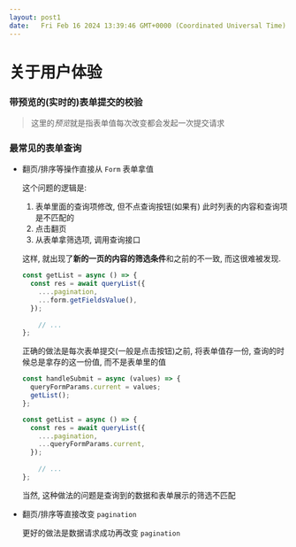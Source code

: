 ```yaml
---
layout: post1
date:   Fri Feb 16 2024 13:39:46 GMT+0000 (Coordinated Universal Time)
---
```

# 关于用户体验

### 带预览的(实时的)表单提交的校验

> 这里的*预览*就是指表单值每次改变都会发起一次提交请求
> 

### 最常见的表单查询

- 翻页/排序等操作直接从 `Form` 表单拿值
    
    这个问题的逻辑是:
    
    1. 表单里面的查询项修改, 但不点查询按钮(如果有)
    此时列表的内容和查询项是不匹配的
    2. 点击翻页
    3. 从表单拿筛选项, 调用查询接口
    
    这样, 就出现了**新的一页的内容的筛选条件**和之前的不一致, 而这很难被发现.
    
    ```jsx
    const getList = async () => {
      const res = await queryList({
        ....pagination,
        ...form.getFieldsValue(),
      });
      
    	// ...
    };
    ```
    
    正确的做法是每次表单提交(一般是点击按钮)之前, 将表单值存一份, 查询的时候总是拿存的这一份值, 而不是表单里的值
    
    ```jsx
    const handleSubmit = async (values) => {
      queryFormParams.current = values;
      getList();
    };
    
    const getList = async () => {
      const res = await queryList({
        ....pagination,
        ...queryFormParams.current,
      });
      
    	// ...
    };
    ```
    
    当然, 这种做法的问题是查询到的数据和表单展示的筛选不匹配
    
- 翻页/排序等直接改变 `pagination`
    
    更好的做法是数据请求成功再改变 `pagination`